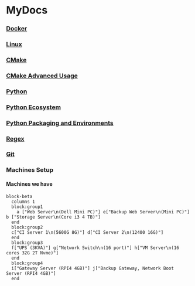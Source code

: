 # MyDocs

### [Docker](/Docker.md)
### [Linux](/Linux.md)
### [CMake](/CMake.md)
### [CMake Advanced Usage](/CMake-Advanced-Usage.md)
### [Python](/Python.md)
### [Python Ecosystem](/Python-Ecosystem.md)
### [Python Packaging and Environments](/Python-Packaging-And-Environments.md)
### [Regex](/Regex.md)
### [Git](/Git.md)

### Machines Setup
#### Machines we have
```mermaid
block-beta
  columns 1
  block:group1
    a ["Web Server\n(Dell Mini PC)"] e["Backup Web Server\n(Mini PC)"] b ["Storage Server\n(Core i3 4 TB)"]
  end
  block:group2
  c["CI Server 1\n(5600G 8G)"] d["CI Server 2\n(12400 16G)"]
  end
  block:group3
  f["UPS (3KVA)"] g["Network Switch\n(16 port)"] h["VM Server\n(16 cores 32G 2T Nvme)"]
  end
  block:group4
  i["Gateway Server (RPI4 4GB)"] j["Backup Gateway, Network Boot Server (RPI4 4GB)"]
  end
```

